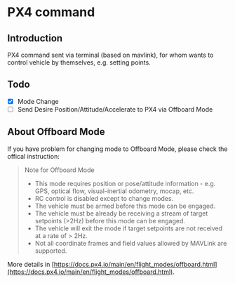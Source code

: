 # PX4 command

## Introduction
PX4 command sent via terminal (based on mavlink), for whom wants to control vehicle by themselves, e.g. setting points.

## Todo
- [x] Mode Change
- [ ] Send Desire Position/Attitude/Accelerate to PX4 via Offboard Mode

## About Offboard Mode
If you have problem for changing mode to Offboard Mode, please check the offical instruction:

> Note for Offboard Mode
> - This mode requires position or pose/attitude information - e.g. GPS, optical flow, visual-inertial odometry, mocap, etc.
> - RC control is disabled except to change modes.
> - The vehicle must be armed before this mode can be engaged.
> - The vehicle must be already be receiving a stream of target setpoints (>2Hz) before this mode can be engaged.
> - The vehicle will exit the mode if target setpoints are not received at a rate of > 2Hz.
> - Not all coordinate frames and field values allowed by MAVLink are supported.

More details in [https://docs.px4.io/main/en/flight_modes/offboard.html](https://docs.px4.io/main/en/flight_modes/offboard.html).
